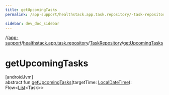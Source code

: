 ```yaml
---
title: getUpcomingTasks
permalink: /app-support/healthstack.app.task.repository/-task-repository/get-upcoming-tasks.html

sidebar: dev_doc_sidebar
---
```

//[app-support](../../../index.html)/[healthstack.app.task.repository](../index.html)/[TaskRepository](index.html)/[getUpcomingTasks](get-upcoming-tasks.html)



# getUpcomingTasks



[androidJvm]\
abstract fun [getUpcomingTasks](get-upcoming-tasks.html)(targetTime: [LocalDateTime](https://developer.android.com/reference/kotlin/java/time/LocalDateTime.html)): Flow&lt;[List](https://kotlinlang.org/api/latest/jvm/stdlib/kotlin.collections/-list/index.html)&lt;Task&gt;&gt;




